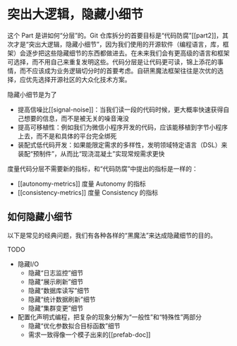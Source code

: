 # 突出大逻辑，隐藏小细节

这个 Part 是讲如何“分层”的。Git 仓库拆分的首要目标是“代码防腐”[[part2]]，其次才是“突出大逻辑，隐藏小细节”，因为我们使用的开源软件（编程语言，库，框架）会逐步把这些隐藏细节的东西都做进去。在未来我们会有更高级的语言和框架可选择，而不用自己来重复发明这些。代码分层是让代码更可读，锦上添花的事情，而不应该成为业务逻辑切分时的首要考虑。自研黑魔法框架往往是次优的选择，应优先选择开源社区的大众化技术方案。

隐藏小细节是为了

* 提高信噪比[[signal-noise]]：当我们读一段的代码时候，更大概率快速获得自己想要的信息，而不是被无关的噪音淹没
* 提高可移植性：例如我们为微信小程序开发的代码，应该能移植到字节小程序上去，而不是和具体的平台完全绑死
* 装配式低代码开发：如果能限定需求的多样性，发明领域特定语言（DSL）来装配“预制件”，从而比“现浇混凝土”实现常规需求更快

度量代码分层不需要新的指标，和“代码防腐”中提出的指标是一样的：

* [[autonomy-metrics]] 度量 Autonomy 的指标
* [[consistency-metrics]] 度量 Consistency 的指标

## 如何隐藏小细节

以下是常见的经典问题，我们有各种各样的“黑魔法”来达成隐藏细节的目的。

TODO

* 隐藏I/O
  * 隐藏“日志监控”细节
  * 隐藏“展示刷新”细节
  * 隐藏“数据库读写”细节
  * 隐藏“统计数据刷新”细节
  * 隐藏“集群变更”细节
* 配置化声明式编程，把复杂的现象分解为“一般性”和“特殊性”两部分
  * 隐藏“优化参数拟合目标函数”细节
  * 需求一致得像一个模子出来的[[prefab-doc]]
